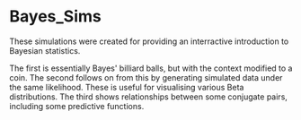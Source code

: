 # Bayes_Sims

These simulations were created for providing an interractive introduction to Bayesian statistics.


The first is essentially Bayes' billiard balls, but with the context modified to a coin.
The second follows on from this by generating simulated data under the same likelihood.
These is useful for visualising various Beta distributions.
The third shows relationships between some conjugate pairs, including some predictive functions.
